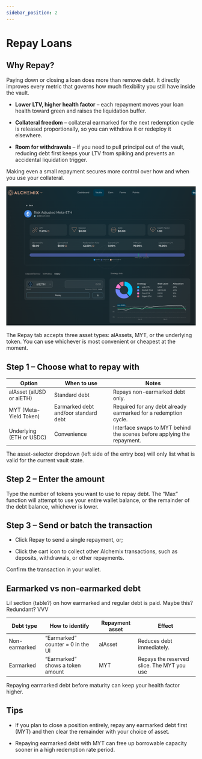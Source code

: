 ```yaml
---
sidebar_position: 2
---
```


# Repay Loans

## Why Repay?

Paying down or closing a loan does more than remove debt. It directly improves every metric that governs how much flexibility you still have inside the vault.

- **Lower LTV, higher health factor** – each repayment moves your loan health toward green and raises the liquidation buffer.

- **Collateral freedom** – collateral earmarked for the next redemption cycle is released proportionally, so you can withdraw it or redeploy it elsewhere.

- **Room for withdrawals** – if you need to pull principal out of the vault, reducing debt first keeps your LTV from spiking and prevents an accidental liquidation trigger.

Making even a small repayment secures more control over how and when you use your collateral.

![](/img/repay-loan-01.png)

The Repay tab accepts three asset types: alAssets, MYT, or the underlying token. You can use whichever is most convenient or cheapest at the moment.

## Step 1 – Choose what to repay with

| Option                   | When to use                          | Notes                                                                   |
| ------------------------ | ------------------------------------ | ----------------------------------------------------------------------- |
| alAsset (alUSD or alETH) | Standard debt                        | Repays non-earmarked debt only.                                         |
| MYT (Meta-Yield Token)   | Earmarked debt and/oor standard debt | Required for any debt already earmarked for a redemption cycle.         |
| Underlying (ETH or USDC) | Convenience                          | Interface swaps to MYT behind the scenes before applying the repayment. |

The asset-selector dropdown (left side of the entry box) will only list what is valid for the current vault state.

## Step 2 – Enter the amount

Type the number of tokens you want to use to repay debt. The “Max” function will attempt to use your entire wallet balance, or the remainder of the debt balance, whichever is lower.

## Step 3 – Send or batch the transaction

- Click Repay to send a single repayment, or;

- Click the cart icon to collect other Alchemix transactions, such as deposits, withdrawals, or other repayments.

Confirm the transaction in your wallet.

## Earmarked vs non-earmarked debt

Lil section (table?) on how earmarked and regular debt is paid. Maybe this? Redundant? VVV

| Debt type     | How to identify                   | Repayment asset | Effect                                     |
| ------------- | --------------------------------- | --------------- | ------------------------------------------ |
| Non-earmarked | “Earmarked” counter = 0 in the UI | alAsset         | Reduces debt immediately.                  |
| Earmarked     | “Earmarked” shows a token amount  | MYT             | Repays the reserved slice. The MYT you use |

Repaying earmarked debt before maturity can keep your health factor higher.

## Tips

- If you plan to close a position entirely, repay any earmarked debt first (MYT) and then clear the remainder with your choice of asset.

- Repaying earmarked debt with MYT can free up borrowable capacity sooner in a high redemption rate period.
